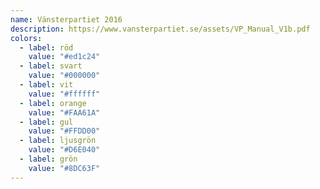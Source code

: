 ```yaml
---
name: Vänsterpartiet 2016
description: https://www.vansterpartiet.se/assets/VP_Manual_V1b.pdf
colors:
  - label: röd
    value: "#ed1c24"
  - label: svart
    value: "#000000"
  - label: vit
    value: "#ffffff"
  - label: orange
    value: "#FAA61A"
  - label: gul
    value: "#FFDD00"
  - label: ljusgrön
    value: "#D6E040"
  - label: grön
    value: "#8DC63F"
---
```



